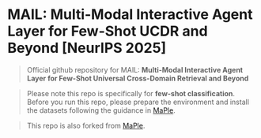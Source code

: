# MAIL: Multi-Modal Interactive Agent Layer for Few-Shot UCDR and Beyond [NeurIPS 2025]
> Official github repository for MAIL: **Multi-Modal Interactive Agent Layer for Few-Shot Universal Cross-Domain Retrieval and Beyond**

> Please note this repo is specifically for **few-shot classification**. Before you run this repo, please prepare the environment and install the datasets following the
> guidance in [MaPle](https://github.com/muzairkhattak/multimodal-prompt-learning).

> This repo is also forked from [MaPle](https://github.com/muzairkhattak/multimodal-prompt-learning).

[//]: # ()
[//]: # ()
[//]: # ()
[//]: # (> [**MaPLe: Multi-modal Prompt Learning**]&#40;https://arxiv.org/abs/2210.03117&#41;<br>)

[//]: # (> [Muhammad Uzair Khattak]&#40;https://scholar.google.com/citations?user=M6fFL4gAAAAJ&hl=en&authuser=1&#41;, [Hanoona Rasheed]&#40;https://scholar.google.com/citations?user=yhDdEuEAAAAJ&hl=en&authuser=1&oi=sra&#41;, [Muhammad Maaz]&#40;https://scholar.google.com/citations?user=vTy9Te8AAAAJ&hl=en&authuser=1&oi=sra&#41;, [Salman Khan]&#40;https://salman-h-khan.github.io/&#41;, [Fahad Shahbaz Khan]&#40;https://scholar.google.es/citations?user=zvaeYnUAAAAJ&hl=en&#41;)

[//]: # ()
[//]: # ()
[//]: # ([![Website]&#40;https://img.shields.io/badge/Project-Website-87CEEB&#41;]&#40;https://muzairkhattak.github.io/multimodal-prompt-learning/&#41;)

[//]: # ([![paper]&#40;https://img.shields.io/badge/arXiv-Paper-<COLOR>.svg&#41;]&#40;https://arxiv.org/abs/2210.03117&#41;)

[//]: # ([![video]&#40;https://img.shields.io/badge/Video-Presentation-F9D371&#41;]&#40;https://youtu.be/fmULeaqAzfg&#41;)

[//]: # ([![slides]&#40;https://img.shields.io/badge/Presentation-Slides-B762C1&#41;]&#40;https://drive.google.com/file/d/1GYei-3wjf4OgBVKi9tAzeif606sHBlIA/view?usp=share_link&#41;)

[//]: # ()
[//]: # ()
[//]: # (Official implementation of the paper "[MaPLe: Multi-modal Prompt Learning]&#40;https://arxiv.org/abs/2210.03117&#41;".)

[//]: # (<hr />)

[//]: # ()
[//]: # (Base-to-novel generalization:)

[//]: # ()
[//]: # ([![PWC]&#40;https://img.shields.io/endpoint.svg?url=https://paperswithcode.com/badge/maple-multi-modal-prompt-learning/prompt-engineering-on-imagenet&#41;]&#40;https://paperswithcode.com/sota/prompt-engineering-on-imagenet?p=maple-multi-modal-prompt-learning&#41;)

[//]: # ([![PWC]&#40;https://img.shields.io/endpoint.svg?url=https://paperswithcode.com/badge/maple-multi-modal-prompt-learning/prompt-engineering-on-sun397&#41;]&#40;https://paperswithcode.com/sota/prompt-engineering-on-sun397?p=maple-multi-modal-prompt-learning&#41;)

[//]: # ([![PWC]&#40;https://img.shields.io/endpoint.svg?url=https://paperswithcode.com/badge/maple-multi-modal-prompt-learning/prompt-engineering-on-eurosat&#41;]&#40;https://paperswithcode.com/sota/prompt-engineering-on-eurosat?p=maple-multi-modal-prompt-learning&#41;)

[//]: # ([![PWC]&#40;https://img.shields.io/endpoint.svg?url=https://paperswithcode.com/badge/maple-multi-modal-prompt-learning/prompt-engineering-on-ucf101&#41;]&#40;https://paperswithcode.com/sota/prompt-engineering-on-ucf101?p=maple-multi-modal-prompt-learning&#41;)

[//]: # ([![PWC]&#40;https://img.shields.io/endpoint.svg?url=https://paperswithcode.com/badge/maple-multi-modal-prompt-learning/prompt-engineering-on-fgvc-aircraft&#41;]&#40;https://paperswithcode.com/sota/prompt-engineering-on-fgvc-aircraft?p=maple-multi-modal-prompt-learning&#41;)

[//]: # ()
[//]: # ()
[//]: # (Domain Generalization:)

[//]: # ()
[//]: # ([![PWC]&#40;https://img.shields.io/endpoint.svg?url=https://paperswithcode.com/badge/maple-multi-modal-prompt-learning/prompt-engineering-on-imagenet-r&#41;]&#40;https://paperswithcode.com/sota/prompt-engineering-on-imagenet-r?p=maple-multi-modal-prompt-learning&#41;)

[//]: # ([![PWC]&#40;https://img.shields.io/endpoint.svg?url=https://paperswithcode.com/badge/maple-multi-modal-prompt-learning/prompt-engineering-on-imagenet-a&#41;]&#40;https://paperswithcode.com/sota/prompt-engineering-on-imagenet-a?p=maple-multi-modal-prompt-learning&#41;)

[//]: # ([![PWC]&#40;https://img.shields.io/endpoint.svg?url=https://paperswithcode.com/badge/maple-multi-modal-prompt-learning/prompt-engineering-on-imagenet-s&#41;]&#40;https://paperswithcode.com/sota/prompt-engineering-on-imagenet-s?p=maple-multi-modal-prompt-learning&#41;)

[//]: # ()
[//]: # ()
[//]: # (<hr />)

[//]: # ()
[//]: # (# :rocket: News)

[//]: # (* **&#40;July 17, 2023&#41;**)

[//]: # (  * Our work on proposing a [Self-Regularization Framework for Prompt Learning]&#40;https://muzairkhattak.github.io/PromptSRC/&#41; has been accepted to ICCV-2023  :tada: The code is also publicly available [here]&#40;https://github.com/muzairkhattak/PromptSRC&#41;!)

[//]: # (* **&#40;Feb 28, 2023&#41;**)

[//]: # (  * Paper accepted at CVPR 2023 :tada: )

[//]: # (* **&#40;Oct 06, 2022&#41;** )

[//]: # (  * Training and evaluation codes for [MaPLe]&#40;configs/trainers/MaPLe&#41;, along with pretrained models are released.)

[//]: # (  * The repository also supports)

[//]: # ([CoOp]&#40;configs/trainers/CoOp&#41;,)

[//]: # ([Co-CoOp]&#40;configs/trainers/CoCoOp&#41;,)

[//]: # ([Deep Vision Prompting]&#40;configs/trainers/VPT/vit_b16_c2_ep5_batch4_4.yaml&#41;,)

[//]: # ([Deep Language Prompting]&#40;configs/trainers/IVLP/vit_b16_c2_ep5_batch4_4ctx_language_only.yaml&#41;, and )

[//]: # ([Independent V-L Prompting]&#40;configs/trainers/IVLP/vit_b16_c2_ep5_batch4_2+2ctx.yaml&#41;)

[//]: # (architectures.)

[//]: # (<hr />)

[//]: # ()
[//]: # (## Highlights)

[//]: # ()
[//]: # (![main figure]&#40;docs/main_figure.png&#41;)

[//]: # (> **<p align="justify"> Abstract:** *Pre-trained vision-language &#40;V-L&#41; models such as CLIP have shown excellent )

[//]: # (> generalization ability to downstream tasks. However, they are sensitive to the choice of input text prompts and )

[//]: # (> require careful selection of prompt templates to perform well. Inspired by the Natural Language Processing &#40;NLP&#41; )

[//]: # (> literature, recent CLIP adaptation approaches learn prompts as the textual inputs to fine-tune CLIP for downstream )

[//]: # (> tasks. We note that using prompting to adapt representations in a single branch of CLIP &#40;language or vision&#41; is )

[//]: # (> sub-optimal since it does not allow the flexibility to dynamically adjust both representation spaces on a downstream )

[//]: # (> task. In this work, we propose Multi-modal Prompt Learning &#40;MaPLe&#41; for both vision and language branches to improve )

[//]: # (> alignment between the vision and language representations. Our design promotes strong coupling between the )

[//]: # (> vision-language prompts to ensure mutual synergy and discourages learning independent uni-modal solutions. )

[//]: # (> Further, we learn separate prompts across different early stages to progressively model the stage-wise feature )

[//]: # (> relationships to allow rich context learning. We evaluate the effectiveness of our approach on three representative )

[//]: # (> tasks of generalization to novel classes, new target datasets and unseen domain shifts. Compared with the )

[//]: # (> state-of-the-art method Co-CoOp, MaPLe exhibits favorable performance and achieves an absolute gain of 3.45% on novel )

[//]: # (> classes and 2.72% on overall harmonic-mean, averaged over 11 diverse image recognition datasets. Our code and models )

[//]: # (> will be publicly released.* </p>)

[//]: # ()
[//]: # (## Main Contributions)

[//]: # ()
[//]: # (1&#41; **Multi-modal prompt learning:** Adapt CLIP using a novel prompting technique which prompts both the vision and language branch of CLIP.)

[//]: # (2&#41; **Vision and Language Prompt Coupling:** Explicitly condition vision prompts on their language counterparts and act as a bridge)

[//]: # (between the two modalities by allowing mutual propagation of gradients to promote synergy.)

[//]: # (3&#41; **Vision and Language Deep Prompting:** Learn multi-modal prompts across multiple transformer blocks in both vision and)

[//]: # (language branches to progressively learn the synergistic behaviour of both modalities.)

[//]: # ()
[//]: # ()
[//]: # (## :ballot_box_with_check: Supported Methods)

[//]: # ()
[//]: # ([comment]: <> &#40;| Language Prompting            | MaPLe |  [link]&#40;configs/trainers/IVLP/vit_b16_c2_ep5_batch4_4ctx_language_only.yaml&#41;      |      |&#41;)

[//]: # ()
[//]: # (| Method                    | Paper                                         |                             Configs                             |          Training Scripts          |)

[//]: # (|---------------------------|:----------------------------------------------|:---------------------------------------------------------------:|:----------------------------------:|)

[//]: # (| MaPLe                     | [CVPR 2023]&#40;https://arxiv.org/abs/2210.03117&#41;                                     | [link]&#40;configs/trainers/MaPLe/vit_b16_c2_ep5_batch4_2ctx.yaml&#41;  |       [link]&#40;scripts/maple&#41;        |)

[//]: # (| CoOp                      | [IJCV 2022]&#40;https://arxiv.org/abs/2109.01134&#41; |                  [link]&#40;configs/trainers/CoOp&#41;                  |        [link]&#40;scripts/coop&#41;        |)

[//]: # (| Co-CoOp                   | [CVPR 2022]&#40;https://arxiv.org/abs/2203.05557&#41; |                 [link]&#40;configs/trainers/CoCoOp&#41;                 |       [link]&#40;scripts/cocoop&#41;       |)

[//]: # (| Deep Vision Prompting     | -                                             |    [link]&#40;configs/trainers/VPT/vit_b16_c2_ep5_batch4_4.yaml&#41;    |        [link]&#40;scripts/vpt&#41;         |)

[//]: # (| Deep Language Prompting   | -                                             |                 [link]&#40;configs/trainers/IVLP/vit_b16_c2_ep5_batch4_4ctx_language_only.yaml&#41;                  | [link]&#40;scripts/language-prompting&#41; |)

[//]: # (| Independent V-L Prompting | -                                             | [link]&#40;configs/trainers/IVLP/vit_b16_c2_ep5_batch4_2+2ctx.yaml&#41; |  [link]&#40;scripts/independent-vlp&#41;   |)

[//]: # ()
[//]: # (<hr />)

[//]: # ()
[//]: # (## Results)

[//]: # (### MaPLe in comparison with existing methods)

[//]: # (Results reported below show accuracy for base and novel classes for across 11 recognition datasets averaged over 3 seeds.)

[//]: # ()
[//]: # (| Name                                                      | Base Acc. | Novel Acc. |    HM     | Epochs | )

[//]: # (|-----------------------------------------------------------|:---------:|:----------:|:---------:|:------:|)

[//]: # (| [CLIP]&#40;https://arxiv.org/abs/2103.00020&#41;                  |   69.34   |   74.22    |   71.70   |   -    |  )

[//]: # (| [CoOp]&#40;https://arxiv.org/abs/2109.01134&#41;                  | **82.69** |   63.22    |   71.66   |  200   | )

[//]: # (| [CoCoOp]&#40;https://arxiv.org/abs/2203.05557&#41; |   80.47   |   71.69    |   75.83   |   10   | )

[//]: # (| [MaPLe &#40;ours&#41;]&#40;https://arxiv.org/abs/2210.03117&#41;  |   82.28   | **75.14**  | **78.55** |   5    |  )

[//]: # ()
[//]: # (## Installation )

[//]: # (For installation and other package requirements, please follow the instructions detailed in [INSTALL.md]&#40;docs/INSTALL.md&#41;. )

[//]: # ()
[//]: # (## Data preparation)

[//]: # (Please follow the instructions at [DATASETS.md]&#40;docs/DATASETS.md&#41; to prepare all datasets.)

[//]: # ()
[//]: # (## Model Zoo)

[//]: # ()
[//]: # (### Vision-Language prompting methods)

[//]: # (| Name  &#40;configs&#41;                                                                                | Base Acc. | Novel Acc. |    HM     | Epochs |                                         Model / Logs                                         |)

[//]: # (|------------------------------------------------------------------------------------------------|:---------:|:----------:|:---------:|:------:|:--------------------------------------------------------------------------------------------:|)

[//]: # (| [Deep Vision Prompting]&#40;configs/trainers/VPT/vit_b16_c2_ep5_batch4_4.yaml&#41;                     |   80.24   |   73.43    |   76.68   |   5    |        [link]&#40;https://drive.google.com/drive/folders/1zJnaod8UVvo1HuxNzymLhBBS_OHq6cYp?usp=sharing&#41;                                                                                      | )

[//]: # (| [Deep Language Prompting]&#40;configs/trainers/IVLP/vit_b16_c2_ep5_batch4_4ctx_language_only.yaml&#41; |   81.72   |   73.81    |   77.56   |   5    | [link]&#40;https://drive.google.com/drive/folders/1PPLtvQIGprRUyxPiTwOSEh_oQ46zQfCN?usp=sharing&#41; |)

[//]: # (| [Independent V-L Prompting]&#40;configs/trainers/IVLP/vit_b16_c2_ep5_batch4_2+2ctx.yaml&#41;           |   82.15   |   74.07    |   77.90   |   5    | [link]&#40;https://drive.google.com/drive/folders/14NxzrRirK2GfyfWajsEGDiWa2suJoTBW?usp=sharing&#41; |)

[//]: # (| [MaPLe]&#40;configs/trainers/MaPLe/vit_b16_c2_ep5_batch4_2ctx.yaml&#41;                                | **82.28** | **75.14**  | **78.55** |   5    | [link]&#40;https://drive.google.com/drive/folders/1EvuvgR8566bL0T7ucvAL3LFVwuUPMRas?usp=sharing&#41; |)

[//]: # ()
[//]: # ()
[//]: # (## Training and Evaluation)

[//]: # (Please refer to the [RUN.md]&#40;docs/RUN.md&#41; for detailed instructions on training, evaluating and reproducing the results using our pre-trained models.)

[//]: # ()
[//]: # ()
[//]: # (<hr />)

[//]: # ()
[//]: # (## Citation)

[//]: # (If you use our work, please consider citing:)

[//]: # (```bibtex)

[//]: # (@inproceedings{khattakMaPLe,)

[//]: # (    title={MaPLe: Multi-modal Prompt Learning},)

[//]: # (    author={khattak, Muhammad Uzair and Rasheed, Hanoona and Maaz, Muhammad and Khan, Salman and Khan, Fahad Shahbaz},)

[//]: # (    booktitle={The IEEE/CVF Conference on Computer Vision and Pattern Recognition},)

[//]: # (    year={2023})

[//]: # (})

[//]: # (```)

[//]: # ()
[//]: # (## Contact)

[//]: # (If you have any questions, please create an issue on this repository or contact at uzair.khattak@mbzuai.ac.ae or hanoona.bangalath@mbzuai.ac.ae.)

[//]: # ()
[//]: # ()
[//]: # (## Acknowledgements)

[//]: # ()
[//]: # (Our code is based on [Co-CoOp and CoOp]&#40;https://github.com/KaiyangZhou/CoOp&#41; repository. We thank the authors for releasing their code. If you use our model and code, please consider citing these works as well.)

[//]: # ()
